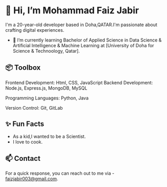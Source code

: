 # 👋 Hi, I’m Mohammad Faiz Jabir

I'm a 20-year-old developer based in Doha,QATAR.I'm passionate about crafting digital experiences.

- 🌱 I’m currently learning Bachelor of Applied Science in Data Science & Artificial Intelligence & Machine Learning at [University of Doha for Science & Technoology, Qatar].

  
## 📦 Toolbox

Frontend Development: Html, CSS, JavaScript
Backend Development: Node.js, Express.js, MongoDB, MySQL

Programming Languages: Python, Java

Version Control: Git, GitLab


## ✨ Fun Facts

- As a kid,I wanted to be a Scientist.
- I love to cook.


## 📫 Contact

For a quick response, you can reach out to me via - faizjabir003@gmail.com.

